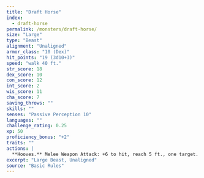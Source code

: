```yaml
---
title: "Draft Horse"
index:
  - draft-horse
permalink: /monsters/draft-horse/
size: "Large"
type: "Beast"
alignment: "Unaligned"
armor_class: "10 (Dex)"
hit_points: "19 (3d10+3)"
speed: "walk 40 ft."
str_score: 18
dex_score: 10
con_score: 12
int_score: 2
wis_score: 11
cha_score: 7
saving_throws: ""
skills: ""
senses: "Passive Perception 10"
languages: ""
challenge_rating: 0.25
xp: 50
proficiency_bonus: "+2"
traits: ""
actions: |
  **Hooves.** Melee Weapon Attack: +6 to hit, reach 5 ft., one target. Hit: 9 (2d4 + 4) bludgeoning damage.  
excerpt: "Large Beast, Unaligned"
source: "Basic Rules"
---
```

